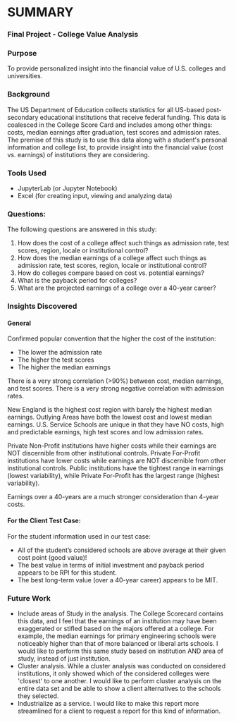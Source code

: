 # SUMMARY
### Final Project - College Value Analysis  
  
### Purpose  
To provide personalized insight into the financial value of U.S. colleges and universities.  
  
### Background
The US Department of Education collects statistics for all US-based post-secondary educational institutions that receive federal funding. This data is coalesced in the College Score Card and includes among other things: costs, median earnings after graduation, test scores and admission rates. The premise of this study is to use this data along with a student's personal information and college list, to provide insight into the financial value (cost vs. earnings) of institutions they are considering.   

### Tools Used
* JupyterLab (or Jupyter Notebook)
* Excel (for creating input, viewing and analyzing data)

### Questions:
The following questions are answered in this study:
1. How does the cost of a college affect such things as admission rate, test scores, region, locale or institutional control?
2. How does the median earnings of a college affect such things as admission rate, test scores, region, locale or institutional control?
3. How do colleges compare based on cost vs. potential earnings?
4. What is the payback period for colleges?
5. What are the projected earnings of a college over a 40-year career?

### Insights Discovered
#### General
Confirmed popular convention that the higher the cost of the institution:
* The lower the admission rate
* The higher the test scores
* The higher the median earnings

There is a very strong correlation (>90%) between cost, median earnings, and test scores. There is a very strong negative correlation with admission rates.

New England is the highest cost region with barely the highest median earnings. Outlying Areas have both the lowest cost and lowest median earnings. U.S. Service Schools are unique in that they have NO costs, high and predictable earnings, high test scores and low admission rates. 

Private Non-Profit institutions have higher costs while their earnings are NOT discernible from other institutional controls. Private For-Profit institutions have lower costs while earnings are NOT discernible from other institutional controls. Public institutions have the tightest range in earnings (lowest variability), while Private For-Profit has the largest range (highest variability). 

Earnings over a 40-years are a much stronger consideration than 4-year costs.

#### For the Client Test Case:
For the student information used in our test case:
* All of the student’s considered schools are above average at their given cost point (good value)!
* The best value in terms of initial investment and payback period appears to be RPI for this student.
* The best long-term value (over a 40-year career) appears to be MIT.

### Future Work
* Include areas of Study in the analysis. The College Scorecard contains this data, and I feel that the earnings of an institution may have been exaggerated or stifled based on the majors offered at a college. For example, the median earnings for primary engineering schools were noticeably higher than that of more balanced or liberal arts schools. I would like to perform this same study based on institution AND area of study, instead of just institution.
* Cluster analysis. While a cluster analysis was conducted on considered institutions, it only showed which of the considered colleges were 'closest' to one another. I would like to perform cluster analysis on the entire data set and be able to show a client alternatives to the schools they selected.
* Industrialize as a service. I would like to make this report more streamlined for a client to request a report for this kind of information.
